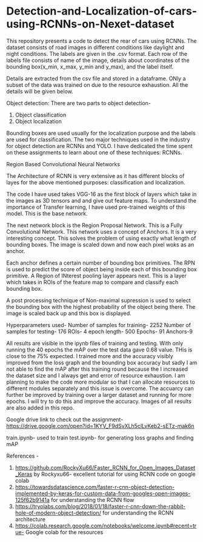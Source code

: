 # Detection-and-Localization-of-cars-using-RCNNs-on-Nexet-dataset
This repository presents a code to detect the rear of cars using RCNNs. The dataset consists of road images in different conditions like daylight and night conditions. The labels are given in the .csv format. Each row of the labels file consists of name of the image, details about coordinates of the bounding box(x_min, x_max, y_min and y_max), and the label itself. 

Details are extracted from the csv file and stored in a dataframe. ONly a subset of the data was trained on due to the resource exhaustion. All the details will be given below.  

Object detection: There are two parts to object detection- 
1. Object classification
2. Object localization

Bounding boxes are used usually for the localization purpose and the labels are used for classification. The two major techniques used in the industry for object detection are RCNNs and YOLO. I have dedicated the time spent on these assignments to learn about one of these techniques: RCNNs.

Region Based Convolutional Neural Networks

The Architecture of RCNN is very extensive as it has different blocks of layes for the above mentioned purposes: classification and localization.

The code I have used takes VGG-16 as the first block of layers which take in the images as 3D tensors and and give out feature maps. To understand the importance of Transfer learning, I have used pre-trained weights of this model. This is the base network. 

The next network block is the Region Proposal Network. This is a Fully Convolutional Network. This network uses a concept of Anchors. It is a very interesting concept. This solves the problem of using exactly what length of bounding boxes. The image is scaled down and now each pixel woks as an anchor. 

Each anchor defines a certain number of bounding box primitives. The RPN is used to predict the score of object being inside each of this bounding box primitive. A Region of INterest pooling layer appears next. This is a layer which takes in ROIs of the feature map to compare and classify each bounding box.

A post processing technique of Non-maximal supression is used to select the bounding box with the highest probability of the object being there. The image is scaled back up and this box is displayed. 

Hyperparameters used-
Number of samples for training- 2252
Number of samples for testing- 176
ROIs- 4
epoch length- 500
Epochs- 91
Anchors-9

All results are visible in the ipynb files of training and testing. With only running the 40 epochs the mAP over the test data gave 0.68 value. THis is close to the 75% expected. I trained more and the accuracy visibly improved from the loss graph and the bounding box accuracy but sadly I am not able to find the mAP after this training round because the I increased the dataset size and I always get and error of resource exhaustion. I am planning to make the code more modular so that I can allocate resources to different modules separately and this issue is overcome. The accuarcy can further be improved by training over a larger dataset and running for more epochs. I will try to do this and improve the accuracy. 
Images of all results are also added in this repo. 

Google drive link to check out the assignment- https://drive.google.com/open?id=1KYV_F9dSvXLh5clLvKeb2-sETz-mak6n

train.ipynb- used to train
test.ipynb- for generating loss graphs and finding mAP

References -

1. https://github.com/RockyXu66/Faster_RCNN_for_Open_Images_Dataset_Keras by Rockyxu66- excellent tutorial for using RCNN code on google colab
2. https://towardsdatascience.com/faster-r-cnn-object-detection-implemented-by-keras-for-custom-data-from-googles-open-images-125f62b9141a for understanding the RCNN flow
3. https://tryolabs.com/blog/2018/01/18/faster-r-cnn-down-the-rabbit-hole-of-modern-object-detection/ for understanding the RCNN architecture
4. https://colab.research.google.com/notebooks/welcome.ipynb#recent=true- Google colab for the resources





